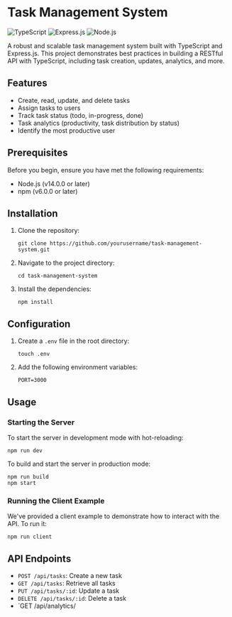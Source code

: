 # Task Management System

![TypeScript](https://img.shields.io/badge/TypeScript-007ACC?style=for-the-badge&logo=typescript&logoColor=white)
![Express.js](https://img.shields.io/badge/Express.js-000000?style=for-the-badge&logo=express&logoColor=white)
![Node.js](https://img.shields.io/badge/Node.js-339933?style=for-the-badge&logo=nodedotjs&logoColor=white)

A robust and scalable task management system built with TypeScript and Express.js. This project demonstrates best practices in building a RESTful API with TypeScript, including task creation, updates, analytics, and more.

## Features

- Create, read, update, and delete tasks
- Assign tasks to users
- Track task status (todo, in-progress, done)
- Task analytics (productivity, task distribution by status)
- Identify the most productive user

## Prerequisites

Before you begin, ensure you have met the following requirements:

- Node.js (v14.0.0 or later)
- npm (v6.0.0 or later)

## Installation

1. Clone the repository:

   ```
   git clone https://github.com/yourusername/task-management-system.git
   ```

2. Navigate to the project directory:

   ```
   cd task-management-system
   ```

3. Install the dependencies:
   ```
   npm install
   ```

## Configuration

1. Create a `.env` file in the root directory:

   ```
   touch .env
   ```

2. Add the following environment variables:
   ```
   PORT=3000
   ```

## Usage

### Starting the Server

To start the server in development mode with hot-reloading:

```
npm run dev
```

To build and start the server in production mode:

```
npm run build
npm start
```

### Running the Client Example

We've provided a client example to demonstrate how to interact with the API. To run it:

```
npm run client
```

## API Endpoints

- `POST /api/tasks`: Create a new task
- `GET /api/tasks`: Retrieve all tasks
- `PUT /api/tasks/:id`: Update a task
- `DELETE /api/tasks/:id`: Delete a task
- `GET /api/analytics/
